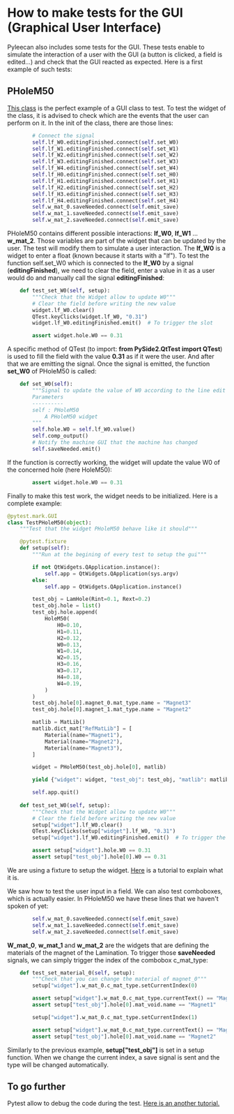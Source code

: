 # How to make tests for the GUI (Graphical User Interface)

Pyleecan also includes some tests for the GUI. These tests enable to simulate the interaction of a user with the GUI (a button is clicked, a field is edited...) and check that the GUI reacted as expected. Here is a first example of such tests:

## PHoleM50

[This class](https://github.com/Eomys/pyleecan/blob/master/pyleecan/GUI/Dialog/DMachineSetup/SMHoleMag/PHoleM50/PHoleM50.py) is the perfect example of a GUI class to test.
To test the widget of the class, it is advised to check which are the events that the user can perform on it. In the init of the class, there are those lines:

```py
        # Connect the signal
        self.lf_W0.editingFinished.connect(self.set_W0)
        self.lf_W1.editingFinished.connect(self.set_W1)
        self.lf_W2.editingFinished.connect(self.set_W2)
        self.lf_W3.editingFinished.connect(self.set_W3)
        self.lf_W4.editingFinished.connect(self.set_W4)
        self.lf_H0.editingFinished.connect(self.set_H0)
        self.lf_H1.editingFinished.connect(self.set_H1)
        self.lf_H2.editingFinished.connect(self.set_H2)
        self.lf_H3.editingFinished.connect(self.set_H3)
        self.lf_H4.editingFinished.connect(self.set_H4)
        self.w_mat_0.saveNeeded.connect(self.emit_save)
        self.w_mat_1.saveNeeded.connect(self.emit_save)
        self.w_mat_2.saveNeeded.connect(self.emit_save)
```

PHoleM50 contains different possible interactions: __lf_W0__, __lf_W1__ ... __w_mat_2__. Those variables are part of the widget that can be updated by the user. The test will modify them to simulate a user interaction. The __lf_W0__ is a widget to enter a float (known because it starts with a "lf"). To test the function self.set_W0 which is connected to the __lf_W0__ by a signal (__editingFinished__), we need to clear the field, enter a value in it as a user would do
and manually call the signal __editingFinished__:

```py
    def test_set_W0(self, setup):
        """Check that the Widget allow to update W0"""
        # Clear the field before writing the new value
        widget.lf_W0.clear()
        QTest.keyClicks(widget.lf_W0, "0.31")
        widget.lf_W0.editingFinished.emit()  # To trigger the slot

        assert widget.hole.W0 == 0.31
```

A specific method of QTest (to import: __from PySide2.QtTest import QTest__) is used to fill the field with the value __0.31__ as if it were the user.
And after that we are emitting the signal. Once the signal is emitted, the function __set_W0__ of PHoleM50 is called:

```py
    def set_W0(self):
        """Signal to update the value of W0 according to the line edit
        Parameters
        ----------
        self : PHoleM50
            A PHoleM50 widget
        """
        self.hole.W0 = self.lf_W0.value()
        self.comp_output()
        # Notify the machine GUI that the machine has changed
        self.saveNeeded.emit()
```

If the function is correctly working, the widget will update the value W0 of the concerned hole (here HoleM50):

```py
        assert widget.hole.W0 == 0.31
```

Finally to make this test work, the widget needs to be initialized. Here is a complete example: 

```py
@pytest.mark.GUI
class TestPHoleM50(object):
    """Test that the widget PHoleM50 behave like it should"""

    @pytest.fixture
    def setup(self):
        """Run at the begining of every test to setup the gui"""

        if not QtWidgets.QApplication.instance():
            self.app = QtWidgets.QApplication(sys.argv)
        else:
            self.app = QtWidgets.QApplication.instance()

        test_obj = LamHole(Rint=0.1, Rext=0.2)
        test_obj.hole = list()
        test_obj.hole.append(
            HoleM50(
                H0=0.10,
                H1=0.11,
                H2=0.12,
                W0=0.13,
                W1=0.14,
                W2=0.15,
                H3=0.16,
                W3=0.17,
                H4=0.18,
                W4=0.19,
            )
        )
        test_obj.hole[0].magnet_0.mat_type.name = "Magnet3"
        test_obj.hole[0].magnet_1.mat_type.name = "Magnet2"

        matlib = MatLib()
        matlib.dict_mat["RefMatLib"] = [
            Material(name="Magnet1"),
            Material(name="Magnet2"),
            Material(name="Magnet3"),
        ]

        widget = PHoleM50(test_obj.hole[0], matlib)

        yield {"widget": widget, "test_obj": test_obj, "matlib": matlib}

        self.app.quit()
     
    def test_set_W0(self, setup):
        """Check that the Widget allow to update W0"""
        # Clear the field before writing the new value
        setup["widget"].lf_W0.clear()
        QTest.keyClicks(setup["widget"].lf_W0, "0.31")
        setup["widget"].lf_W0.editingFinished.emit()  # To trigger the slot

        assert setup["widget"].hole.W0 == 0.31
        assert setup["test_obj"].hole[0].W0 == 0.31
```

We are using a fixture to setup the widget. [Here](https://github.com/Eomys/pyleecan-doc/blob/master/Tests_Turorials/make.setup.function.md)
is a tutorial to explain what it is.

We saw how to test the user input in a field. We can also test comboboxes, which is actually easier. In PHoleM50 we have these lines that we haven't spoken of yet:

```py
        self.w_mat_0.saveNeeded.connect(self.emit_save)
        self.w_mat_1.saveNeeded.connect(self.emit_save)
        self.w_mat_2.saveNeeded.connect(self.emit_save)
```

__W_mat_0__, __w_mat_1__ and __w_mat_2__ are the widgets that are defining the materials of the magnet of the Lamination. To trigger those __saveNeeded__ signals,
we can simply trigger the index of the combobox c_mat_type: 

```py
    def test_set_material_0(self, setup):
        """Check that you can change the material of magnet_0"""
        setup["widget"].w_mat_0.c_mat_type.setCurrentIndex(0)

        assert setup["widget"].w_mat_0.c_mat_type.currentText() == "Magnet1"
        assert setup["test_obj"].hole[0].mat_void.name == "Magnet1"

        setup["widget"].w_mat_0.c_mat_type.setCurrentIndex(1)

        assert setup["widget"].w_mat_0.c_mat_type.currentText() == "Magnet2"
        assert setup["test_obj"].hole[0].mat_void.name == "Magnet2"
```

Similarly to the previous example, __setup["test_obj"]__ is set in a setup function. When we change the current index, a save signal is sent and the type will be changed automatically.

## To go further

Pytest allow to debug the code during the test. [Here is an another tutorial.](https://github.com/Eomys/pyleecan-doc/blob/master/Tests_Turorials/how.to.debug.with.pytest.md)
